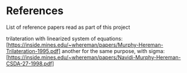 # References

List of reference papers read as part of this project

trilateration with linearized system of equations: [https://inside.mines.edu/~whereman/papers/Murphy-Hereman-Trilateration-1995.pdf]
another for the same purpose, with sigma: [https://inside.mines.edu/~whereman/papers/Navidi-Murphy-Hereman-CSDA-27-1998.pdf]
